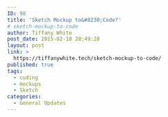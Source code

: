```yaml
---
ID: 98
title: 'Sketch Mockup to&#8230;Code?'
# sketch-mockup-to-code
author: Tiffany White
post_date: 2015-02-18 20:49:28
layout: post
link: >
  https://tiffanywhite.tech/sketch-mockup-to-code/
published: true
tags:
  - coding
  - mockups
  - Sketch
categories:
  - General Updates
---
```

